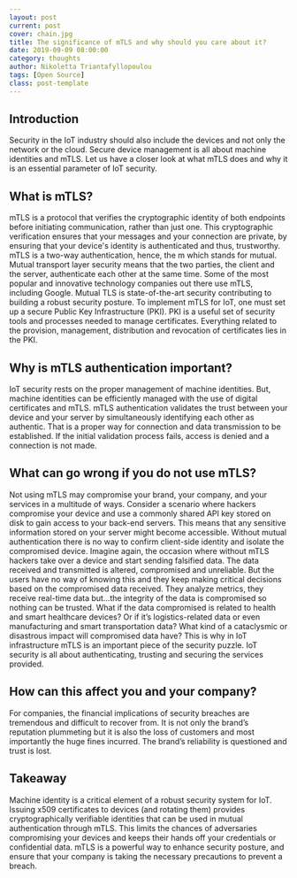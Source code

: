 ```yaml
---
layout: post
current: post
cover: chain.jpg
title: The significance of mTLS and why should you care about it?
date: 2019-09-09 08:00:00
category: thoughts
author: Nikoletta Triantafyllopoulou
tags: [Open Source]
class: post-template
---
```

## Introduction
Security in the IoT industry should also include the devices and not only the network or the cloud. Secure device management is all about machine identities and mTLS. Let us have a closer look at what mTLS does and why it is an essential parameter of IoT security.

## What is mTLS?
mTLS  is a protocol that verifies the cryptographic identity of both endpoints before initiating communication, rather than just one. This cryptographic verification ensures that your messages and your connection are private, by ensuring that your device's identity is authenticated and thus, trustworthy. mTLS is a two-way authentication, hence, the m which stands for mutual. Mutual transport layer security means that the two parties, the client and the server, authenticate each other at the same time. Some of the most popular and innovative technology companies out there use mTLS, including Google. Mutual TLS is state-of-the-art security contributing to building a robust security posture. To implement mTLS for IoT, one must set up a secure Public Key Infrastructure (PKI).  PKI is a useful set of security tools and processes needed to manage certificates. Everything related to the provision, management, distribution and revocation of certificates lies in the PKI.

## Why is mTLS authentication important?
IoT security rests on the proper management of machine identities. But, machine identities can be efficiently managed with the use of digital certificates and mTLS. mTLS authentication validates the trust between your device and your server by simultaneously identifying each other as authentic. That is a proper way for connection and data transmission to be established. If the initial validation process fails, access is denied and a connection is not made.

## What can go wrong if you do not use mTLS?
Not using mTLS may compromise your brand, your company, and your services in a multitude of ways. Consider a scenario where hackers compromise your device and use a commonly shared API key stored on disk to gain access to your back-end servers. This means that any sensitive information stored on your server might become accessible. Without mutual authentication there is no way to confirm client-side identity and isolate the compromised device. Imagine again, the occasion where without mTLS hackers take over a device and start sending falsified data. The data received and transmitted is altered, compromised and unreliable. But the users have no way of knowing this and they keep making critical decisions based on the compromised data received. They analyze metrics, they receive real-time data but…the integrity of the data is compromised so nothing can be trusted. What if the data compromised is related to health and smart healthcare devices? Or if it’s logistics-related data or even manufacturing and smart transportation data? What kind of a cataclysmic or disastrous impact will compromised data have? This is why in IoT infrastructure mTLS is an important piece of the security puzzle. IoT security is all about authenticating, trusting and securing the services provided.

## How can this affect you and your company?
For companies, the financial implications of security breaches are tremendous and difficult to recover from. It is not only the brand’s reputation plummeting but it is also the loss of customers and most importantly the huge fines incurred. The brand’s reliability is questioned and trust is lost.

## Takeaway
Machine identity is a critical element of a robust security system for IoT.  Issuing x509 certificates to devices (and rotating them) provides cryptographically verifiable identities that can be used in mutual authentication through mTLS. This limits the chances of adversaries compromising your devices and keeps their hands off your credentials or confidential data. mTLS is a powerful way to enhance security posture, and ensure that your company is taking the necessary precautions to prevent a breach.
